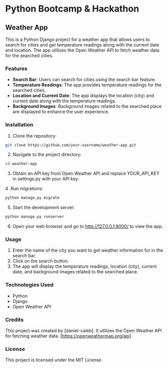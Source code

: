 # Python Bootcamp & Hackathon

## Weather App

This is a Python Django project for a weather app that allows users to search for cities and get temperature readings along with the current date and location. The app utilizes the Open Weather API to fetch weather data for the searched cities.

### Features

- **Search Bar**: Users can search for cities using the search bar feature.
- **Temperature Readings**: The app provides temperature readings for the searched cities.
- **Location and Current Date**: The app displays the location (city) and current date along with the temperature readings.
- **Background Images**: Background images related to the searched place are displayed to enhance the user experience.

### Installation

1. Clone the repository:

```bash
git clone https://github.com/your-username/weather-app.git
```

2. Navigate to the project directory:

```bash
cd weather-app
```

3. Obtain an API key from Open Weather API and replace YOUR_API_KEY in settings.py with your API key.


4 .Run migrations:

```bash
python manage.py migrate
```

5. Start the development server:

```bash
python manage.py runserver
```

6. Open your web browser and go to http://127.0.0.1:8000/ to view the app.


### Usage

1. Enter the name of the city you want to get weather information for in the search bar.
2. Click on the search button.
3. The app will display the temperature readings, location (city), current date, and background images related to the searched place.

### Technologies Used
- Python
- Django
- Open Weather API

### Credits

This project was created by [daniel-caleb]. It utilizes the Open Weather API for fetching weather data. [https://openweathermap.org/api]

### License
This project is licensed under the MIT License.
